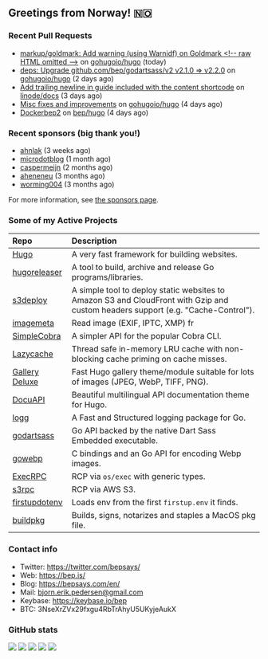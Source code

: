## Greetings from Norway! 🇳🇴

### Recent Pull Requests

- [markup/goldmark: Add warning (using Warnidf) on Goldmark &lt;!-- raw HTML omitted --&gt;](https://github.com/gohugoio/hugo/pull/13005) on [gohugoio/hugo](https://github.com/gohugoio/hugo) (today)
- [deps: Upgrade github.com/bep/godartsass/v2 v2.1.0 =&gt; v2.2.0](https://github.com/gohugoio/hugo/pull/13000) on [gohugoio/hugo](https://github.com/gohugoio/hugo) (2 days ago)
- [Add trailing newline in guide included with the content shortcode](https://github.com/linode/docs/pull/7132) on [linode/docs](https://github.com/linode/docs) (3 days ago)
- [Misc fixes and improvements](https://github.com/gohugoio/hugo/pull/12996) on [gohugoio/hugo](https://github.com/gohugoio/hugo) (4 days ago)
- [Dockerbep2](https://github.com/bep/hugo/pull/197) on [bep/hugo](https://github.com/bep/hugo) (4 days ago)

### Recent sponsors (big thank you!)

- [ahnlak](https://github.com/ahnlak) (3 weeks ago)
- [microdotblog](https://github.com/microdotblog) (1 month ago)
- [caspermeijn](https://github.com/caspermeijn) (2 months ago)
- [aheneneu](https://github.com/aheneneu) (3 months ago)
- [worming004](https://github.com/worming004) (3 months ago)

For more information, see [the sponsors page](https://github.com/sponsors/bep/).

### Some of my Active Projects

| Repo  | Description |
| :---------------------------------------- | :------------------------------------------- |
| [Hugo](https://github.com/gohugoio/hugo)|A very fast framework for building websites. |
| [hugoreleaser](https://github.com/gohugoio/hugoreleaser)| A tool to build, archive and release Go programs/libraries.  |
| [s3deploy](https://github.com/bep/s3deploy)| A simple tool to deploy static websites to Amazon S3 and CloudFront with Gzip and custom headers support (e.g. "Cache-Control").|
| [imagemeta](https://github.com/bep/imagemeta)| Read image (EXIF, IPTC, XMP) fr|
| [SimpleCobra](https://github.com/bep/simplecobra)|A simpler API for the popular Cobra CLI.|
| [Lazycache](https://github.com/bep/lazycache)| Thread safe in-memory LRU cache with non-blocking cache priming on cache misses.  |
| [Gallery Deluxe](https://github.com/bep/gallerydeluxe)|Fast Hugo gallery theme/module suitable for lots of images (JPEG, WebP, TIFF, PNG).|
| [DocuAPI](https://github.com/bep/docuapi)| Beautiful multilingual API documentation theme for Hugo.  |
| [logg](https://github.com/bep/logg)| A Fast and Structured logging package for Go.  |
| [godartsass](https://github.com/bep/godartsass)| Go API backed by the native Dart Sass Embedded executable. |
| [gowebp](https://github.com/bep/gowebp)|C bindings and an Go API for encoding Webp images. |
| [ExecRPC](https://github.com/bep/execrpc)|RCP via `os/exec` with generic types.  |
| [s3rpc](https://github.com/bep/s3rpc)|RCP via AWS S3.|
| [firstupdotenv](https://github.com/bep/firstupdotenv)|Loads env from the first `firstup.env` it finds. |
| [buildpkg](https://github.com/bep/buildpkg)| Builds, signs, notarizes and staples a MacOS pkg file. |

### Contact info
- Twitter: https://twitter.com/bepsays/
- Web: https://bep.is/
- Blog: https://bepsays.com/en/
- Mail: bjorn.erik.pedersen@gmail.com
- Keybase: https://keybase.io/bep
- BTC: 3NseXrZVx29fxgu4RbTrAhyU5UKyjeAukX


### GitHub stats

![](https://github-profile-summary-cards.vercel.app/api/cards/profile-details?username=bep&theme=github)
![](https://github-profile-summary-cards.vercel.app/api/cards/repos-per-language?username=bep&theme=github)
![](https://github-profile-summary-cards.vercel.app/api/cards/most-commit-language?username=bep&theme=github)
![](https://github-profile-summary-cards.vercel.app/api/cards/stats?username=bep&theme=github)
![](https://github-profile-summary-cards.vercel.app/api/cards/productive-time?username=bep&theme=github)

